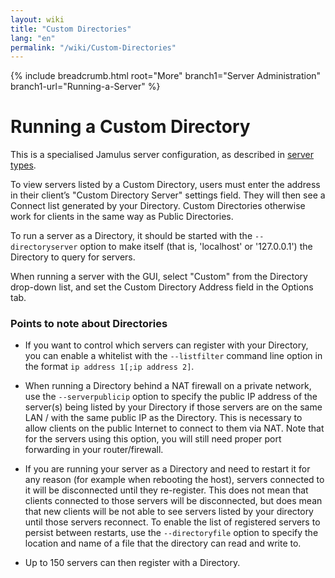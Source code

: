```yaml
---
layout: wiki
title: "Custom Directories"
lang: "en"
permalink: "/wiki/Custom-Directories"
---
```


{% include breadcrumb.html root="More" branch1="Server Administration" branch1-url="Running-a-Server" %}


# Running a Custom Directory 

This is a specialised Jamulus server configuration, as described in [server types](Running-a-Server#server-types). 

To view servers listed by a Custom Directory, users must enter the address in their client’s "Custom Directory Server" settings field.  They will then see a Connect list generated by your Directory. Custom Directories otherwise work for clients in the same way as Public Directories.

To run a server as a Directory, it should be started with the `--directoryserver` option to make itself (that is, 'localhost' or '127.0.0.1') the Directory to query for servers.

When running a server with the GUI, select "Custom" from the Directory drop-down list, and set the Custom Directory Address field in the Options tab.  


### Points to note about Directories

- If you want to control which servers can register with your Directory, you can enable a whitelist with the `--listfilter` command line option in the format `ip address 1[;ip address 2]`. 

- When running a Directory behind a NAT firewall on a private network, use the `--serverpublicip` option to specify the public IP address of the server(s) being listed by your Directory if those servers are on the same LAN / with the same public IP as the Directory. This is necessary to allow clients on the public Internet to connect to them via NAT. Note that for the servers using this option, you will still need proper port forwarding in your router/firewall.

- If you are running your server as a Directory and need to restart it for any reason (for example when rebooting the host), servers connected to it will be disconnected until they re-register. This does not mean that clients connected to those servers will be disconnected, but does mean that new clients will be not able to see servers listed by your directory until those servers reconnect. To enable the list of registered servers to persist between restarts, use the `--directoryfile` option to specify the location and name of a file that the directory can read and write to.

- Up to 150 servers can then register with a Directory.
